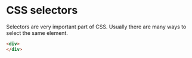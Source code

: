 # CSS selectors
Selectors are very important part of CSS. Usually there are many ways to select the same element.

```html
<div>
</div>
```